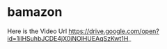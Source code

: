 # bamazon

Here is the Video Url
https://drive.google.com/open?id=1ilHSuhbJCDE4jX0jNOlHUEAqSzKwt1H_

